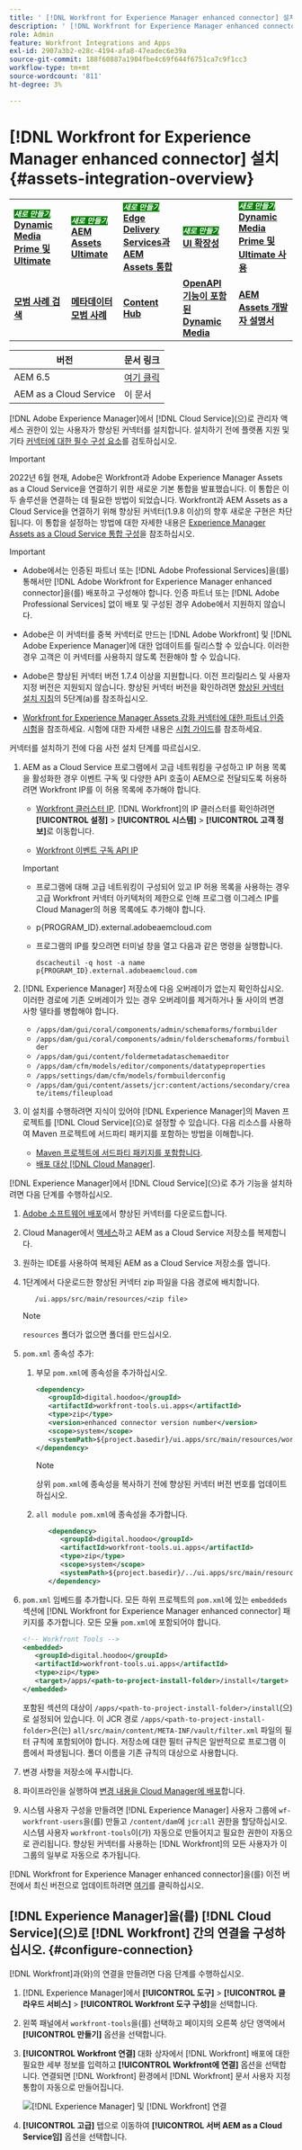 ```yaml
---
title: ' [!DNL Workfront for Experience Manager enhanced connector] 설치'
description: ' [!DNL Workfront for Experience Manager enhanced connector] 설치'
role: Admin
feature: Workfront Integrations and Apps
exl-id: 2907a3b2-e28c-4194-afa8-47eadec6e39a
source-git-commit: 188f60887a1904fbe4c69f644f6751ca7c9f1cc3
workflow-type: tm+mt
source-wordcount: '811'
ht-degree: 3%

---
```


# [!DNL Workfront for Experience Manager enhanced connector] 설치 {#assets-integration-overview}

<table>
    <tr>
        <td>
            <sup style= "background-color:#008000; color:#FFFFFF; font-weight:bold"><i>새로 만들기</i></sup> <a href="/help/assets/dynamic-media/dm-prime-ultimate.md"><b>Dynamic Media Prime 및 Ultimate</b></a>
        </td>
        <td>
            <sup style= "background-color:#008000; color:#FFFFFF; font-weight:bold"><i>새로 만들기</i></sup> <a href="/help/assets/assets-ultimate-overview.md"><b>AEM Assets Ultimate</b></a>
        </td>
        <td>
            <sup style= "background-color:#008000; color:#FFFFFF; font-weight:bold"><i>새로 만들기</i></sup> <a href="/help/assets/integrate-aem-assets-edge-delivery-services.md"><b>Edge Delivery Services과 AEM Assets 통합</b></a>
        </td>
        <td>
            <sup style= "background-color:#008000; color:#FFFFFF; font-weight:bold"><i>새로 만들기</i></sup> <a href="/help/assets/aem-assets-view-ui-extensibility.md"><b>UI 확장성</b></a>
        </td>
          <td>
            <sup style= "background-color:#008000; color:#FFFFFF; font-weight:bold"><i>새로 만들기</i></sup> <a href="/help/assets/dynamic-media/enable-dynamic-media-prime-and-ultimate.md"><b>Dynamic Media Prime 및 Ultimate 사용</b></a>
        </td>
    </tr>
    <tr>
        <td>
            <a href="/help/assets/search-best-practices.md"><b>모범 사례 검색</b></a>
        </td>
        <td>
            <a href="/help/assets/metadata-best-practices.md"><b>메타데이터 모범 사례</b></a>
        </td>
        <td>
            <a href="/help/assets/product-overview.md"><b>Content Hub</b></a>
        </td>
        <td>
            <a href="/help/assets/dynamic-media-open-apis-overview.md"><b>OpenAPI 기능이 포함된 Dynamic Media</b></a>
        </td>
        <td>
            <a href="https://developer.adobe.com/experience-cloud/experience-manager-apis/"><b>AEM Assets 개발자 설명서</b></a>
        </td>
    </tr>
</table>

| 버전 | 문서 링크 |
| -------- | ---------------------------- |
| AEM 6.5 | [여기 클릭](https://experienceleague.adobe.com/docs/experience-manager-65/assets/integrations/workfront-connector-install.html?lang=ko) |
| AEM as a Cloud Service | 이 문서 |

[!DNL Adobe Experience Manager]에서 [!DNL Cloud Service]&#x200B;(으)로 관리자 액세스 권한이 있는 사용자가 향상된 커넥터를 설치합니다. 설치하기 전에 플랫폼 지원 및 기타 [커넥터에 대한 필수 구성 요소](https://one.workfront.com/s/csh?context=2467&amp;pubname=the-new-workfront-experience)를 검토하십시오.

>[!IMPORTANT]
>
>2022년 6월 현재, Adobe은 Workfront과 Adobe Experience Manager Assets as a Cloud Service을 연결하기 위한 새로운 기본 통합을 발표했습니다. 이 통합은 이 두 솔루션을 연결하는 데 필요한 방법이 되었습니다. Workfront과 AEM Assets as a Cloud Service을 연결하기 위해 향상된 커넥터(1.9.8 이상)의 향후 새로운 구현은 차단됩니다. 이 통합을 설정하는 방법에 대한 자세한 내용은 [Experience Manager Assets as a Cloud Service 통합 구성](workfront-connector-configure.md)을 참조하십시오.

>[!IMPORTANT]
>
>* Adobe에서는 인증된 파트너 또는 [!DNL Adobe Professional Services]을(를) 통해서만 [!DNL Adobe Workfront for Experience Manager enhanced connector]을(를) 배포하고 구성해야 합니다. 인증 파트너 또는 [!DNL Adobe Professional Services] 없이 배포 및 구성된 경우 Adobe에서 지원하지 않습니다.
>
>* Adobe은 이 커넥터를 중복 커넥터로 만드는 [!DNL Adobe Workfront] 및 [!DNL Adobe Experience Manager]에 대한 업데이트를 릴리스할 수 있습니다. 이러한 경우 고객은 이 커넥터를 사용하지 않도록 전환해야 할 수 있습니다.
>
>* Adobe은 향상된 커넥터 버전 1.7.4 이상을 지원합니다. 이전 프리릴리스 및 사용자 지정 버전은 지원되지 않습니다. 향상된 커넥터 버전을 확인하려면 [향상된 커넥터 설치 지침](workfront-connector-install.md)의 5단계(a)를 참조하십시오.
>
>* [Workfront for Experience Manager Assets 강화 커넥터에 대한 파트너 인증 시험](https://solutionpartners.adobe.com/solution-partners/home/applications/experience_cloud/workfront/journey/dev_core.html)을 참조하세요. 시험에 대한 자세한 내용은 [시험 가이드](https://express.adobe.com/page/Tc7Mq6zLbPFy8/)를 참조하세요.

커넥터를 설치하기 전에 다음 사전 설치 단계를 따르십시오.

1. AEM as a Cloud Service 프로그램에서 고급 네트워킹을 구성하고 IP 허용 목록을 활성화한 경우 이벤트 구독 및 다양한 API 호출이 AEM으로 전달되도록 허용하려면 Workfront IP를 이 허용 목록에 추가해야 합니다.

   * [Workfront 클러스터 IP](https://experienceleague.adobe.com/docs/workfront/using/administration-and-setup/get-started-administration/configure-your-firewall.html?lang=ko#ip-addresses-to-allow-for-clusters-1-2-3-5-7-8-and-9). [!DNL Workfront]의 IP 클러스터를 확인하려면 **[!UICONTROL 설정]** > **[!UICONTROL 시스템]** > **[!UICONTROL 고객 정보]**&#x200B;로 이동합니다.

   * [Workfront 이벤트 구독 API IP](https://experienceleague.adobe.com/docs/workfront/using/adobe-workfront-api/event-subscriptions/event-subs-api.html?lang=ko)

   >[!IMPORTANT]
   >
   >* 프로그램에 대해 고급 네트워킹이 구성되어 있고 IP 허용 목록을 사용하는 경우 고급 Workfront 커넥터 아키텍처의 제한으로 인해 프로그램 이그레스 IP를 Cloud Manager의 허용 목록에도 추가해야 합니다.
   >
   >* p{PROGRAM_ID}.external.adobeaemcloud.com
   >
   >* 프로그램의 IP를 찾으려면 터미널 창을 열고 다음과 같은 명령을 실행합니다.
   >
   >    ```
   >    dscacheutil -q host -a name p{PROGRAM_ID}.external.adobeaemcloud.com
   >    
   >    ```

1. [!DNL Experience Manager] 저장소에 다음 오버레이가 없는지 확인하십시오. 이러한 경로에 기존 오버레이가 있는 경우 오버레이를 제거하거나 둘 사이의 변경 사항 델타를 병합해야 합니다.

   * `/apps/dam/gui/coral/components/admin/schemaforms/formbuilder`
   * `/apps/dam/gui/coral/components/admin/folderschemaforms/formbuilder`
   * `/apps/dam/gui/content/foldermetadataschemaeditor`
   * `/apps/dam/cfm/models/editor/components/datatypeproperties`
   * `/apps/settings/dam/cfm/models/formbuilderconfig`
   * `/apps/dam/gui/content/assets/jcr:content/actions/secondary/create/items/fileupload`

1. 이 설치를 수행하려면 지식이 있어야 [!DNL Experience Manager]의 Maven 프로젝트를 [!DNL Cloud Service]&#x200B;(으)로 설정할 수 있습니다. 다음 리소스를 사용하여 Maven 프로젝트에 서드파티 패키지를 포함하는 방법을 이해합니다.

   * [Maven 프로젝트에 서드파티 패키지를 포함합니다](https://experienceleague.adobe.com/docs/experience-manager-cloud-service/implementing/deploying/overview.html?lang=ko#including-third-party).
   * [배포 대상 [!DNL Cloud Manager]](https://experienceleague.adobe.com/docs/experience-manager-cloud-service/implementing/using-cloud-manager/deploy-code.html?lang=ko).

[!DNL Experience Manager]에서 [!DNL Cloud Service]&#x200B;(으)로 추가 기능을 설치하려면 다음 단계를 수행하십시오.

1. [Adobe 소프트웨어 배포](https://experience.adobe.com/#/downloads/content/software-distribution/en/aem.html?package=/content/software-distribution/en/details.html/content/dam/aem/public/adobe/packages/cq650/product/assets/workfront-tools.ui.apps.zip)에서 향상된 커넥터를 다운로드합니다.

1. Cloud Manager에서 [액세스](https://experienceleague.adobe.com/docs/experience-manager-cloud-service/content/implementing/using-cloud-manager/managing-code/accessing-repos.html?lang=ko)하고 AEM as a Cloud Service 저장소를 복제합니다.

1. 원하는 IDE를 사용하여 복제된 AEM as a Cloud Service 저장소를 엽니다.

1. 1단계에서 다운로드한 향상된 커넥터 zip 파일을 다음 경로에 배치합니다.

   ```TXT
      /ui.apps/src/main/resources/<zip file>
   ```

   >[!NOTE]
   >
   >`resources` 폴더가 없으면 폴더를 만드십시오.


1. `pom.xml` 종속성 추가:

   1. 부모 `pom.xml`에 종속성을 추가하십시오.

      ```XML
      <dependency>
         <groupId>digital.hoodoo</groupId>
         <artifactId>workfront-tools.ui.apps</artifactId>
         <type>zip</type>
         <version>enhanced connector version number</version>
         <scope>system</scope>
         <systemPath>${project.basedir}/ui.apps/src/main/resources/workfront-tools.ui.apps.zip</systemPath>
      </dependency>
      ```

      >[!NOTE]
      >
      >상위 `pom.xml`에 종속성을 복사하기 전에 향상된 커넥터 버전 번호를 업데이트하십시오.

   1. `all module pom.xml`에 종속성을 추가합니다.

      ```XML
         <dependency>
            <groupId>digital.hoodoo</groupId>
            <artifactId>workfront-tools.ui.apps</artifactId>
            <type>zip</type>
            <scope>system</scope>
            <systemPath>${project.basedir}/../ui.apps/src/main/resources/workfront-tools.ui.apps.zip</systemPath>
         </dependency>
      ```


1. `pom.xml` 임베드를 추가합니다. 모든 하위 프로젝트의 `pom.xml`에 있는 `embeddeds` 섹션에 [!DNL Workfront for Experience Manager enhanced connector] 패키지를 추가합니다. 모든 모듈 `pom.xml`에 포함되어야 합니다.

   ```XML
   <!-- Workfront Tools -->
   <embedded>
      <groupId>digital.hoodoo</groupId>
      <artifactId>workfront-tools.ui.apps</artifactId>
      <type>zip</type>
      <target>/apps/<path-to-project-install-folder>/install</target>
   </embedded>
   ```

   포함된 섹션의 대상이 `/apps/<path-to-project-install-folder>/install`(으)로 설정되어 있습니다. 이 JCR 경로 `/apps/<path-to-project-install-folder>`은(는) `all/src/main/content/META-INF/vault/filter.xml` 파일의 필터 규칙에 포함되어야 합니다. 저장소에 대한 필터 규칙은 일반적으로 프로그램 이름에서 파생됩니다. 폴더 이름을 기존 규칙의 대상으로 사용합니다.

1. 변경 사항을 저장소에 푸시합니다.

1. 파이프라인을 실행하여 [변경 내용을 Cloud Manager에 배포](https://experienceleague.adobe.com/docs/experience-manager-cloud-service/content/implementing/using-cloud-manager/deploy-code.html?lang=ko)합니다.

1. 시스템 사용자 구성을 만들려면 [!DNL Experience Manager] 사용자 그룹에 `wf-workfront-users`을(를) 만들고 `/content/dam`에 `jcr:all` 권한을 할당하십시오. 시스템 사용자 `workfront-tools`이(가) 자동으로 만들어지고 필요한 권한이 자동으로 관리됩니다. 향상된 커넥터를 사용하는 [!DNL Workfront]의 모든 사용자가 이 그룹의 일부로 자동으로 추가됩니다.

[!DNL Workfront for Experience Manager enhanced connector]을(를) 이전 버전에서 최신 버전으로 업데이트하려면 [여기](update-workfront-enhanced-connector.md)를 클릭하십시오.

## [!DNL Experience Manager]을(를) [!DNL Cloud Service]&#x200B;(으)로 [!DNL Workfront] 간의 연결을 구성하십시오. {#configure-connection}

[!DNL Workfront]과(와)의 연결을 만들려면 다음 단계를 수행하십시오.

1. [!DNL Experience Manager]에서 **[!UICONTROL 도구]** > **[!UICONTROL 클라우드 서비스]** > **[!UICONTROL Workfront 도구 구성]**&#x200B;을 선택합니다.

1. 왼쪽 패널에서 `workfront-tools`을(를) 선택하고 페이지의 오른쪽 상단 영역에서 **[!UICONTROL 만들기]** 옵션을 선택합니다.

1. **[!UICONTROL Workfront 연결]** 대화 상자에서 [!DNL Workfront] 배포에 대한 필요한 세부 정보를 입력하고 **[!UICONTROL Workfront에 연결]** 옵션을 선택합니다. 연결되면 [!DNL Workfront] 환경에서 [!DNL Workfront] 문서 사용자 지정 통합이 자동으로 만들어집니다.

   ![[!DNL Experience Manager] 및 [!DNL Workfront]](/help/assets/assets/wf-connection-config.png) 연결

1. **[!UICONTROL 고급]** 탭으로 이동하여 **[!UICONTROL 서버 AEM as a Cloud Service임]** 옵션을 선택합니다.
